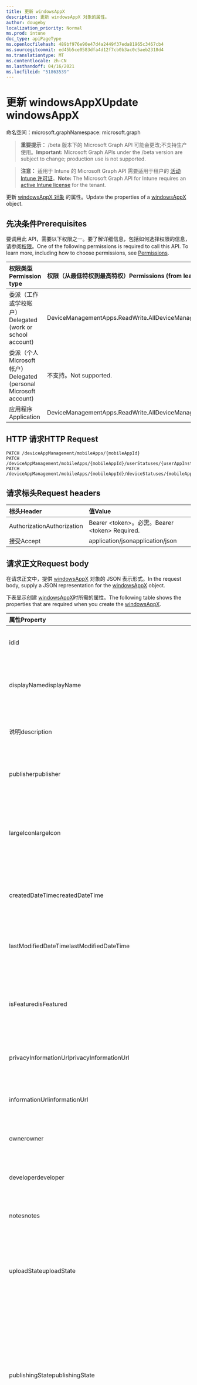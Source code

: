 ```yaml
---
title: 更新 windowsAppX
description: 更新 windowsAppX 对象的属性。
author: dougeby
localization_priority: Normal
ms.prod: intune
doc_type: apiPageType
ms.openlocfilehash: 489bf976e90e47d4a2449f37eda81965c3467cb4
ms.sourcegitcommit: ed45b5ce0583dfa4d12f7cb0b3ac0c5aeb2318d4
ms.translationtype: MT
ms.contentlocale: zh-CN
ms.lasthandoff: 04/16/2021
ms.locfileid: "51863539"
---
```

# <a name="update-windowsappx"></a><span data-ttu-id="7e016-103">更新 windowsAppX</span><span class="sxs-lookup"><span data-stu-id="7e016-103">Update windowsAppX</span></span>

<span data-ttu-id="7e016-104">命名空间：microsoft.graph</span><span class="sxs-lookup"><span data-stu-id="7e016-104">Namespace: microsoft.graph</span></span>

> <span data-ttu-id="7e016-105">**重要提示：** /beta 版本下的 Microsoft Graph API 可能会更改;不支持生产使用。</span><span class="sxs-lookup"><span data-stu-id="7e016-105">**Important:** Microsoft Graph APIs under the /beta version are subject to change; production use is not supported.</span></span>

> <span data-ttu-id="7e016-106">**注意：** 适用于 Intune 的 Microsoft Graph API 需要适用于租户的 [活动 Intune 许可证](https://go.microsoft.com/fwlink/?linkid=839381)。</span><span class="sxs-lookup"><span data-stu-id="7e016-106">**Note:** The Microsoft Graph API for Intune requires an [active Intune license](https://go.microsoft.com/fwlink/?linkid=839381) for the tenant.</span></span>

<span data-ttu-id="7e016-107">更新 [windowsAppX 对象](../resources/intune-apps-windowsappx.md) 的属性。</span><span class="sxs-lookup"><span data-stu-id="7e016-107">Update the properties of a [windowsAppX](../resources/intune-apps-windowsappx.md) object.</span></span>

## <a name="prerequisites"></a><span data-ttu-id="7e016-108">先决条件</span><span class="sxs-lookup"><span data-stu-id="7e016-108">Prerequisites</span></span>
<span data-ttu-id="7e016-p101">要调用此 API，需要以下权限之一。要了解详细信息，包括如何选择权限的信息，请参阅[权限](/graph/permissions-reference)。</span><span class="sxs-lookup"><span data-stu-id="7e016-p101">One of the following permissions is required to call this API. To learn more, including how to choose permissions, see [Permissions](/graph/permissions-reference).</span></span>

|<span data-ttu-id="7e016-111">权限类型</span><span class="sxs-lookup"><span data-stu-id="7e016-111">Permission type</span></span>|<span data-ttu-id="7e016-112">权限（从最低特权到最高特权）</span><span class="sxs-lookup"><span data-stu-id="7e016-112">Permissions (from least to most privileged)</span></span>|
|:---|:---|
|<span data-ttu-id="7e016-113">委派（工作或学校帐户）</span><span class="sxs-lookup"><span data-stu-id="7e016-113">Delegated (work or school account)</span></span>|<span data-ttu-id="7e016-114">DeviceManagementApps.ReadWrite.All</span><span class="sxs-lookup"><span data-stu-id="7e016-114">DeviceManagementApps.ReadWrite.All</span></span>|
|<span data-ttu-id="7e016-115">委派（个人 Microsoft 帐户）</span><span class="sxs-lookup"><span data-stu-id="7e016-115">Delegated (personal Microsoft account)</span></span>|<span data-ttu-id="7e016-116">不支持。</span><span class="sxs-lookup"><span data-stu-id="7e016-116">Not supported.</span></span>|
|<span data-ttu-id="7e016-117">应用程序</span><span class="sxs-lookup"><span data-stu-id="7e016-117">Application</span></span>|<span data-ttu-id="7e016-118">DeviceManagementApps.ReadWrite.All</span><span class="sxs-lookup"><span data-stu-id="7e016-118">DeviceManagementApps.ReadWrite.All</span></span>|

## <a name="http-request"></a><span data-ttu-id="7e016-119">HTTP 请求</span><span class="sxs-lookup"><span data-stu-id="7e016-119">HTTP Request</span></span>
<!-- {
  "blockType": "ignored"
}
-->
``` http
PATCH /deviceAppManagement/mobileApps/{mobileAppId}
PATCH /deviceAppManagement/mobileApps/{mobileAppId}/userStatuses/{userAppInstallStatusId}/app
PATCH /deviceAppManagement/mobileApps/{mobileAppId}/deviceStatuses/{mobileAppInstallStatusId}/app
```

## <a name="request-headers"></a><span data-ttu-id="7e016-120">请求标头</span><span class="sxs-lookup"><span data-stu-id="7e016-120">Request headers</span></span>
|<span data-ttu-id="7e016-121">标头</span><span class="sxs-lookup"><span data-stu-id="7e016-121">Header</span></span>|<span data-ttu-id="7e016-122">值</span><span class="sxs-lookup"><span data-stu-id="7e016-122">Value</span></span>|
|:---|:---|
|<span data-ttu-id="7e016-123">Authorization</span><span class="sxs-lookup"><span data-stu-id="7e016-123">Authorization</span></span>|<span data-ttu-id="7e016-124">Bearer &lt;token&gt;。必需。</span><span class="sxs-lookup"><span data-stu-id="7e016-124">Bearer &lt;token&gt; Required.</span></span>|
|<span data-ttu-id="7e016-125">接受</span><span class="sxs-lookup"><span data-stu-id="7e016-125">Accept</span></span>|<span data-ttu-id="7e016-126">application/json</span><span class="sxs-lookup"><span data-stu-id="7e016-126">application/json</span></span>|

## <a name="request-body"></a><span data-ttu-id="7e016-127">请求正文</span><span class="sxs-lookup"><span data-stu-id="7e016-127">Request body</span></span>
<span data-ttu-id="7e016-128">在请求正文中，提供 [windowsAppX](../resources/intune-apps-windowsappx.md) 对象的 JSON 表示形式。</span><span class="sxs-lookup"><span data-stu-id="7e016-128">In the request body, supply a JSON representation for the [windowsAppX](../resources/intune-apps-windowsappx.md) object.</span></span>

<span data-ttu-id="7e016-129">下表显示创建 [windowsAppX](../resources/intune-apps-windowsappx.md)时所需的属性。</span><span class="sxs-lookup"><span data-stu-id="7e016-129">The following table shows the properties that are required when you create the [windowsAppX](../resources/intune-apps-windowsappx.md).</span></span>

|<span data-ttu-id="7e016-130">属性</span><span class="sxs-lookup"><span data-stu-id="7e016-130">Property</span></span>|<span data-ttu-id="7e016-131">类型</span><span class="sxs-lookup"><span data-stu-id="7e016-131">Type</span></span>|<span data-ttu-id="7e016-132">说明</span><span class="sxs-lookup"><span data-stu-id="7e016-132">Description</span></span>|
|:---|:---|:---|
|<span data-ttu-id="7e016-133">id</span><span class="sxs-lookup"><span data-stu-id="7e016-133">id</span></span>|<span data-ttu-id="7e016-134">String</span><span class="sxs-lookup"><span data-stu-id="7e016-134">String</span></span>|<span data-ttu-id="7e016-135">实体的键。</span><span class="sxs-lookup"><span data-stu-id="7e016-135">Key of the entity.</span></span> <span data-ttu-id="7e016-136">继承自 [mobileApp](../resources/intune-shared-mobileapp.md)</span><span class="sxs-lookup"><span data-stu-id="7e016-136">Inherited from [mobileApp](../resources/intune-shared-mobileapp.md)</span></span>|
|<span data-ttu-id="7e016-137">displayName</span><span class="sxs-lookup"><span data-stu-id="7e016-137">displayName</span></span>|<span data-ttu-id="7e016-138">String</span><span class="sxs-lookup"><span data-stu-id="7e016-138">String</span></span>|<span data-ttu-id="7e016-139">管理员提供或导入的应用标题。</span><span class="sxs-lookup"><span data-stu-id="7e016-139">The admin provided or imported title of the app.</span></span> <span data-ttu-id="7e016-140">继承自 [mobileApp](../resources/intune-shared-mobileapp.md)</span><span class="sxs-lookup"><span data-stu-id="7e016-140">Inherited from [mobileApp](../resources/intune-shared-mobileapp.md)</span></span>|
|<span data-ttu-id="7e016-141">说明</span><span class="sxs-lookup"><span data-stu-id="7e016-141">description</span></span>|<span data-ttu-id="7e016-142">String</span><span class="sxs-lookup"><span data-stu-id="7e016-142">String</span></span>|<span data-ttu-id="7e016-143">应用的说明。</span><span class="sxs-lookup"><span data-stu-id="7e016-143">The description of the app.</span></span> <span data-ttu-id="7e016-144">继承自 [mobileApp](../resources/intune-shared-mobileapp.md)</span><span class="sxs-lookup"><span data-stu-id="7e016-144">Inherited from [mobileApp](../resources/intune-shared-mobileapp.md)</span></span>|
|<span data-ttu-id="7e016-145">publisher</span><span class="sxs-lookup"><span data-stu-id="7e016-145">publisher</span></span>|<span data-ttu-id="7e016-146">String</span><span class="sxs-lookup"><span data-stu-id="7e016-146">String</span></span>|<span data-ttu-id="7e016-147">应用的发布者。</span><span class="sxs-lookup"><span data-stu-id="7e016-147">The publisher of the app.</span></span> <span data-ttu-id="7e016-148">继承自 [mobileApp](../resources/intune-shared-mobileapp.md)</span><span class="sxs-lookup"><span data-stu-id="7e016-148">Inherited from [mobileApp](../resources/intune-shared-mobileapp.md)</span></span>|
|<span data-ttu-id="7e016-149">largeIcon</span><span class="sxs-lookup"><span data-stu-id="7e016-149">largeIcon</span></span>|[<span data-ttu-id="7e016-150">mimeContent</span><span class="sxs-lookup"><span data-stu-id="7e016-150">mimeContent</span></span>](../resources/intune-shared-mimecontent.md)|<span data-ttu-id="7e016-151">要显示在应用详细信息中并用于图标上传的大图标。</span><span class="sxs-lookup"><span data-stu-id="7e016-151">The large icon, to be displayed in the app details and used for upload of the icon.</span></span> <span data-ttu-id="7e016-152">继承自 [mobileApp](../resources/intune-shared-mobileapp.md)</span><span class="sxs-lookup"><span data-stu-id="7e016-152">Inherited from [mobileApp](../resources/intune-shared-mobileapp.md)</span></span>|
|<span data-ttu-id="7e016-153">createdDateTime</span><span class="sxs-lookup"><span data-stu-id="7e016-153">createdDateTime</span></span>|<span data-ttu-id="7e016-154">DateTimeOffset</span><span class="sxs-lookup"><span data-stu-id="7e016-154">DateTimeOffset</span></span>|<span data-ttu-id="7e016-155">创建应用的日期和时间。</span><span class="sxs-lookup"><span data-stu-id="7e016-155">The date and time the app was created.</span></span> <span data-ttu-id="7e016-156">继承自 [mobileApp](../resources/intune-shared-mobileapp.md)</span><span class="sxs-lookup"><span data-stu-id="7e016-156">Inherited from [mobileApp](../resources/intune-shared-mobileapp.md)</span></span>|
|<span data-ttu-id="7e016-157">lastModifiedDateTime</span><span class="sxs-lookup"><span data-stu-id="7e016-157">lastModifiedDateTime</span></span>|<span data-ttu-id="7e016-158">DateTimeOffset</span><span class="sxs-lookup"><span data-stu-id="7e016-158">DateTimeOffset</span></span>|<span data-ttu-id="7e016-159">上次修改应用的日期和时间。</span><span class="sxs-lookup"><span data-stu-id="7e016-159">The date and time the app was last modified.</span></span> <span data-ttu-id="7e016-160">继承自 [mobileApp](../resources/intune-shared-mobileapp.md)</span><span class="sxs-lookup"><span data-stu-id="7e016-160">Inherited from [mobileApp](../resources/intune-shared-mobileapp.md)</span></span>|
|<span data-ttu-id="7e016-161">isFeatured</span><span class="sxs-lookup"><span data-stu-id="7e016-161">isFeatured</span></span>|<span data-ttu-id="7e016-162">Boolean</span><span class="sxs-lookup"><span data-stu-id="7e016-162">Boolean</span></span>|<span data-ttu-id="7e016-163">指示应用是否被管理员标记为特色的值。继承自 [mobileApp](../resources/intune-shared-mobileapp.md)</span><span class="sxs-lookup"><span data-stu-id="7e016-163">The value indicating whether the app is marked as featured by the admin. Inherited from [mobileApp](../resources/intune-shared-mobileapp.md)</span></span>|
|<span data-ttu-id="7e016-164">privacyInformationUrl</span><span class="sxs-lookup"><span data-stu-id="7e016-164">privacyInformationUrl</span></span>|<span data-ttu-id="7e016-165">String</span><span class="sxs-lookup"><span data-stu-id="7e016-165">String</span></span>|<span data-ttu-id="7e016-166">隐私声明 URL。</span><span class="sxs-lookup"><span data-stu-id="7e016-166">The privacy statement Url.</span></span> <span data-ttu-id="7e016-167">继承自 [mobileApp](../resources/intune-shared-mobileapp.md)</span><span class="sxs-lookup"><span data-stu-id="7e016-167">Inherited from [mobileApp](../resources/intune-shared-mobileapp.md)</span></span>|
|<span data-ttu-id="7e016-168">informationUrl</span><span class="sxs-lookup"><span data-stu-id="7e016-168">informationUrl</span></span>|<span data-ttu-id="7e016-169">String</span><span class="sxs-lookup"><span data-stu-id="7e016-169">String</span></span>|<span data-ttu-id="7e016-170">详细信息 URL。</span><span class="sxs-lookup"><span data-stu-id="7e016-170">The more information Url.</span></span> <span data-ttu-id="7e016-171">继承自 [mobileApp](../resources/intune-shared-mobileapp.md)</span><span class="sxs-lookup"><span data-stu-id="7e016-171">Inherited from [mobileApp](../resources/intune-shared-mobileapp.md)</span></span>|
|<span data-ttu-id="7e016-172">owner</span><span class="sxs-lookup"><span data-stu-id="7e016-172">owner</span></span>|<span data-ttu-id="7e016-173">String</span><span class="sxs-lookup"><span data-stu-id="7e016-173">String</span></span>|<span data-ttu-id="7e016-174">应用的所有者。</span><span class="sxs-lookup"><span data-stu-id="7e016-174">The owner of the app.</span></span> <span data-ttu-id="7e016-175">继承自 [mobileApp](../resources/intune-shared-mobileapp.md)</span><span class="sxs-lookup"><span data-stu-id="7e016-175">Inherited from [mobileApp](../resources/intune-shared-mobileapp.md)</span></span>|
|<span data-ttu-id="7e016-176">developer</span><span class="sxs-lookup"><span data-stu-id="7e016-176">developer</span></span>|<span data-ttu-id="7e016-177">String</span><span class="sxs-lookup"><span data-stu-id="7e016-177">String</span></span>|<span data-ttu-id="7e016-178">应用的开发者。</span><span class="sxs-lookup"><span data-stu-id="7e016-178">The developer of the app.</span></span> <span data-ttu-id="7e016-179">继承自 [mobileApp](../resources/intune-shared-mobileapp.md)</span><span class="sxs-lookup"><span data-stu-id="7e016-179">Inherited from [mobileApp](../resources/intune-shared-mobileapp.md)</span></span>|
|<span data-ttu-id="7e016-180">notes</span><span class="sxs-lookup"><span data-stu-id="7e016-180">notes</span></span>|<span data-ttu-id="7e016-181">String</span><span class="sxs-lookup"><span data-stu-id="7e016-181">String</span></span>|<span data-ttu-id="7e016-182">应用的备注。</span><span class="sxs-lookup"><span data-stu-id="7e016-182">Notes for the app.</span></span> <span data-ttu-id="7e016-183">继承自 [mobileApp](../resources/intune-shared-mobileapp.md)</span><span class="sxs-lookup"><span data-stu-id="7e016-183">Inherited from [mobileApp](../resources/intune-shared-mobileapp.md)</span></span>|
|<span data-ttu-id="7e016-184">uploadState</span><span class="sxs-lookup"><span data-stu-id="7e016-184">uploadState</span></span>|<span data-ttu-id="7e016-185">Int32</span><span class="sxs-lookup"><span data-stu-id="7e016-185">Int32</span></span>|<span data-ttu-id="7e016-186">上载状态。</span><span class="sxs-lookup"><span data-stu-id="7e016-186">The upload state.</span></span> <span data-ttu-id="7e016-187">可能的值是：0 - `Not Ready` 、1 - `Ready` 、2 - `Processing` 。</span><span class="sxs-lookup"><span data-stu-id="7e016-187">Possible values are: 0 - `Not Ready`, 1 - `Ready`, 2 - `Processing`.</span></span> <span data-ttu-id="7e016-188">继承自 [mobileApp](../resources/intune-shared-mobileapp.md)</span><span class="sxs-lookup"><span data-stu-id="7e016-188">Inherited from [mobileApp](../resources/intune-shared-mobileapp.md)</span></span>|
|<span data-ttu-id="7e016-189">publishingState</span><span class="sxs-lookup"><span data-stu-id="7e016-189">publishingState</span></span>|[<span data-ttu-id="7e016-190">mobileAppPublishingState</span><span class="sxs-lookup"><span data-stu-id="7e016-190">mobileAppPublishingState</span></span>](../resources/intune-apps-mobileapppublishingstate.md)|<span data-ttu-id="7e016-191">应用的发布状态。</span><span class="sxs-lookup"><span data-stu-id="7e016-191">The publishing state for the app.</span></span> <span data-ttu-id="7e016-192">除非应用已发布，否则无法分配应用。</span><span class="sxs-lookup"><span data-stu-id="7e016-192">The app cannot be assigned unless the app is published.</span></span> <span data-ttu-id="7e016-193">继承自 [mobileApp](../resources/intune-shared-mobileapp.md)。</span><span class="sxs-lookup"><span data-stu-id="7e016-193">Inherited from [mobileApp](../resources/intune-shared-mobileapp.md).</span></span> <span data-ttu-id="7e016-194">可取值为：`notPublished`、`processing`、`published`。</span><span class="sxs-lookup"><span data-stu-id="7e016-194">Possible values are: `notPublished`, `processing`, `published`.</span></span>|
|<span data-ttu-id="7e016-195">isAssigned</span><span class="sxs-lookup"><span data-stu-id="7e016-195">isAssigned</span></span>|<span data-ttu-id="7e016-196">Boolean</span><span class="sxs-lookup"><span data-stu-id="7e016-196">Boolean</span></span>|<span data-ttu-id="7e016-197">指示是否将应用分配给至少一个组的值。</span><span class="sxs-lookup"><span data-stu-id="7e016-197">The value indicating whether the app is assigned to at least one group.</span></span> <span data-ttu-id="7e016-198">继承自 [mobileApp](../resources/intune-shared-mobileapp.md)</span><span class="sxs-lookup"><span data-stu-id="7e016-198">Inherited from [mobileApp](../resources/intune-shared-mobileapp.md)</span></span>|
|<span data-ttu-id="7e016-199">roleScopeTagIds</span><span class="sxs-lookup"><span data-stu-id="7e016-199">roleScopeTagIds</span></span>|<span data-ttu-id="7e016-200">String 集合</span><span class="sxs-lookup"><span data-stu-id="7e016-200">String collection</span></span>|<span data-ttu-id="7e016-201">此移动应用的范围标记 ID 列表。</span><span class="sxs-lookup"><span data-stu-id="7e016-201">List of scope tag ids for this mobile app.</span></span> <span data-ttu-id="7e016-202">继承自 [mobileApp](../resources/intune-shared-mobileapp.md)</span><span class="sxs-lookup"><span data-stu-id="7e016-202">Inherited from [mobileApp](../resources/intune-shared-mobileapp.md)</span></span>|
|<span data-ttu-id="7e016-203">dependentAppCount</span><span class="sxs-lookup"><span data-stu-id="7e016-203">dependentAppCount</span></span>|<span data-ttu-id="7e016-204">Int32</span><span class="sxs-lookup"><span data-stu-id="7e016-204">Int32</span></span>|<span data-ttu-id="7e016-205">子应用具有的依赖项总数。</span><span class="sxs-lookup"><span data-stu-id="7e016-205">The total number of dependencies the child app has.</span></span> <span data-ttu-id="7e016-206">继承自 [mobileApp](../resources/intune-shared-mobileapp.md)</span><span class="sxs-lookup"><span data-stu-id="7e016-206">Inherited from [mobileApp](../resources/intune-shared-mobileapp.md)</span></span>|
|<span data-ttu-id="7e016-207">supersedingAppCount</span><span class="sxs-lookup"><span data-stu-id="7e016-207">supersedingAppCount</span></span>|<span data-ttu-id="7e016-208">Int32</span><span class="sxs-lookup"><span data-stu-id="7e016-208">Int32</span></span>|<span data-ttu-id="7e016-209">此应用直接或间接取代的应用总数。</span><span class="sxs-lookup"><span data-stu-id="7e016-209">The total number of apps this app directly or indirectly supersedes.</span></span> <span data-ttu-id="7e016-210">继承自 [mobileApp](../resources/intune-shared-mobileapp.md)</span><span class="sxs-lookup"><span data-stu-id="7e016-210">Inherited from [mobileApp](../resources/intune-shared-mobileapp.md)</span></span>|
|<span data-ttu-id="7e016-211">supersededAppCount</span><span class="sxs-lookup"><span data-stu-id="7e016-211">supersededAppCount</span></span>|<span data-ttu-id="7e016-212">Int32</span><span class="sxs-lookup"><span data-stu-id="7e016-212">Int32</span></span>|<span data-ttu-id="7e016-213">此应用直接或间接被取代的应用总数。</span><span class="sxs-lookup"><span data-stu-id="7e016-213">The total number of apps this app is directly or indirectly superseded by.</span></span> <span data-ttu-id="7e016-214">继承自 [mobileApp](../resources/intune-shared-mobileapp.md)</span><span class="sxs-lookup"><span data-stu-id="7e016-214">Inherited from [mobileApp](../resources/intune-shared-mobileapp.md)</span></span>|
|<span data-ttu-id="7e016-215">committedContentVersion</span><span class="sxs-lookup"><span data-stu-id="7e016-215">committedContentVersion</span></span>|<span data-ttu-id="7e016-216">String</span><span class="sxs-lookup"><span data-stu-id="7e016-216">String</span></span>|<span data-ttu-id="7e016-217">内部提交的内容版本。</span><span class="sxs-lookup"><span data-stu-id="7e016-217">The internal committed content version.</span></span> <span data-ttu-id="7e016-218">继承自 [mobileLobApp](../resources/intune-apps-mobilelobapp.md)</span><span class="sxs-lookup"><span data-stu-id="7e016-218">Inherited from [mobileLobApp](../resources/intune-apps-mobilelobapp.md)</span></span>|
|<span data-ttu-id="7e016-219">fileName</span><span class="sxs-lookup"><span data-stu-id="7e016-219">fileName</span></span>|<span data-ttu-id="7e016-220">String</span><span class="sxs-lookup"><span data-stu-id="7e016-220">String</span></span>|<span data-ttu-id="7e016-221">主 Lob 应用程序文件的名称。</span><span class="sxs-lookup"><span data-stu-id="7e016-221">The name of the main Lob application file.</span></span> <span data-ttu-id="7e016-222">继承自 [mobileLobApp](../resources/intune-apps-mobilelobapp.md)</span><span class="sxs-lookup"><span data-stu-id="7e016-222">Inherited from [mobileLobApp](../resources/intune-apps-mobilelobapp.md)</span></span>|
|<span data-ttu-id="7e016-223">size</span><span class="sxs-lookup"><span data-stu-id="7e016-223">size</span></span>|<span data-ttu-id="7e016-224">Int64</span><span class="sxs-lookup"><span data-stu-id="7e016-224">Int64</span></span>|<span data-ttu-id="7e016-225">总大小，包括所有已上传文件。</span><span class="sxs-lookup"><span data-stu-id="7e016-225">The total size, including all uploaded files.</span></span> <span data-ttu-id="7e016-226">继承自 [mobileLobApp](../resources/intune-apps-mobilelobapp.md)</span><span class="sxs-lookup"><span data-stu-id="7e016-226">Inherited from [mobileLobApp](../resources/intune-apps-mobilelobapp.md)</span></span>|
|<span data-ttu-id="7e016-227">applicableArchitectures</span><span class="sxs-lookup"><span data-stu-id="7e016-227">applicableArchitectures</span></span>|[<span data-ttu-id="7e016-228">windowsArchitecture</span><span class="sxs-lookup"><span data-stu-id="7e016-228">windowsArchitecture</span></span>](../resources/intune-apps-windowsarchitecture.md)|<span data-ttu-id="7e016-229">可运行此应用的 Windows 体系结构。</span><span class="sxs-lookup"><span data-stu-id="7e016-229">The Windows architecture(s) for which this app can run on.</span></span> <span data-ttu-id="7e016-230">可取值为：`none`、`x86`、`x64`、`arm`、`neutral`、`arm64`。</span><span class="sxs-lookup"><span data-stu-id="7e016-230">Possible values are: `none`, `x86`, `x64`, `arm`, `neutral`, `arm64`.</span></span>|
|<span data-ttu-id="7e016-231">identityName</span><span class="sxs-lookup"><span data-stu-id="7e016-231">identityName</span></span>|<span data-ttu-id="7e016-232">String</span><span class="sxs-lookup"><span data-stu-id="7e016-232">String</span></span>|<span data-ttu-id="7e016-233">标识名称。</span><span class="sxs-lookup"><span data-stu-id="7e016-233">The Identity Name.</span></span>|
|<span data-ttu-id="7e016-234">identityPublisherHash</span><span class="sxs-lookup"><span data-stu-id="7e016-234">identityPublisherHash</span></span>|<span data-ttu-id="7e016-235">String</span><span class="sxs-lookup"><span data-stu-id="7e016-235">String</span></span>|<span data-ttu-id="7e016-236">标识发布者哈希。</span><span class="sxs-lookup"><span data-stu-id="7e016-236">The Identity Publisher Hash.</span></span>|
|<span data-ttu-id="7e016-237">identityResourceIdentifier</span><span class="sxs-lookup"><span data-stu-id="7e016-237">identityResourceIdentifier</span></span>|<span data-ttu-id="7e016-238">String</span><span class="sxs-lookup"><span data-stu-id="7e016-238">String</span></span>|<span data-ttu-id="7e016-239">标识资源标识符。</span><span class="sxs-lookup"><span data-stu-id="7e016-239">The Identity Resource Identifier.</span></span>|
|<span data-ttu-id="7e016-240">isBundle</span><span class="sxs-lookup"><span data-stu-id="7e016-240">isBundle</span></span>|<span data-ttu-id="7e016-241">Boolean</span><span class="sxs-lookup"><span data-stu-id="7e016-241">Boolean</span></span>|<span data-ttu-id="7e016-242">应用是否为捆绑包。</span><span class="sxs-lookup"><span data-stu-id="7e016-242">Whether or not the app is a bundle.</span></span>|
|<span data-ttu-id="7e016-243">minimumSupportedOperatingSystem</span><span class="sxs-lookup"><span data-stu-id="7e016-243">minimumSupportedOperatingSystem</span></span>|[<span data-ttu-id="7e016-244">windowsMinimumOperatingSystem</span><span class="sxs-lookup"><span data-stu-id="7e016-244">windowsMinimumOperatingSystem</span></span>](../resources/intune-apps-windowsminimumoperatingsystem.md)|<span data-ttu-id="7e016-245">最低适用操作系统的值。</span><span class="sxs-lookup"><span data-stu-id="7e016-245">The value for the minimum applicable operating system.</span></span>|
|<span data-ttu-id="7e016-246">identityVersion</span><span class="sxs-lookup"><span data-stu-id="7e016-246">identityVersion</span></span>|<span data-ttu-id="7e016-247">String</span><span class="sxs-lookup"><span data-stu-id="7e016-247">String</span></span>|<span data-ttu-id="7e016-248">标识版本。</span><span class="sxs-lookup"><span data-stu-id="7e016-248">The identity version.</span></span>|



## <a name="response"></a><span data-ttu-id="7e016-249">响应</span><span class="sxs-lookup"><span data-stu-id="7e016-249">Response</span></span>
<span data-ttu-id="7e016-250">如果成功，此方法在响应 `200 OK` 正文中返回 响应代码和更新的 [windowsAppX](../resources/intune-apps-windowsappx.md) 对象。</span><span class="sxs-lookup"><span data-stu-id="7e016-250">If successful, this method returns a `200 OK` response code and an updated [windowsAppX](../resources/intune-apps-windowsappx.md) object in the response body.</span></span>

## <a name="example"></a><span data-ttu-id="7e016-251">示例</span><span class="sxs-lookup"><span data-stu-id="7e016-251">Example</span></span>

### <a name="request"></a><span data-ttu-id="7e016-252">请求</span><span class="sxs-lookup"><span data-stu-id="7e016-252">Request</span></span>
<span data-ttu-id="7e016-253">下面是一个请求示例。</span><span class="sxs-lookup"><span data-stu-id="7e016-253">Here is an example of the request.</span></span>
``` http
PATCH https://graph.microsoft.com/beta/deviceAppManagement/mobileApps/{mobileAppId}
Content-type: application/json
Content-length: 1539

{
  "@odata.type": "#microsoft.graph.windowsAppX",
  "displayName": "Display Name value",
  "description": "Description value",
  "publisher": "Publisher value",
  "largeIcon": {
    "@odata.type": "microsoft.graph.mimeContent",
    "type": "Type value",
    "value": "dmFsdWU="
  },
  "isFeatured": true,
  "privacyInformationUrl": "https://example.com/privacyInformationUrl/",
  "informationUrl": "https://example.com/informationUrl/",
  "owner": "Owner value",
  "developer": "Developer value",
  "notes": "Notes value",
  "uploadState": 11,
  "publishingState": "processing",
  "isAssigned": true,
  "roleScopeTagIds": [
    "Role Scope Tag Ids value"
  ],
  "dependentAppCount": 1,
  "supersedingAppCount": 3,
  "supersededAppCount": 2,
  "committedContentVersion": "Committed Content Version value",
  "fileName": "File Name value",
  "size": 4,
  "applicableArchitectures": "x86",
  "identityName": "Identity Name value",
  "identityPublisherHash": "Identity Publisher Hash value",
  "identityResourceIdentifier": "Identity Resource Identifier value",
  "isBundle": true,
  "minimumSupportedOperatingSystem": {
    "@odata.type": "microsoft.graph.windowsMinimumOperatingSystem",
    "v8_0": true,
    "v8_1": true,
    "v10_0": true,
    "v10_1607": true,
    "v10_1703": true,
    "v10_1709": true,
    "v10_1803": true,
    "v10_1809": true,
    "v10_1903": true,
    "v10_1909": true,
    "v10_2004": true,
    "v10_2H20": true
  },
  "identityVersion": "Identity Version value"
}
```

### <a name="response"></a><span data-ttu-id="7e016-254">响应</span><span class="sxs-lookup"><span data-stu-id="7e016-254">Response</span></span>
<span data-ttu-id="7e016-p125">下面是一个响应示例。注意：为了简单起见，可能会将此处所示的响应对象截断。将从实际调用中返回所有属性。</span><span class="sxs-lookup"><span data-stu-id="7e016-p125">Here is an example of the response. Note: The response object shown here may be truncated for brevity. All of the properties will be returned from an actual call.</span></span>
``` http
HTTP/1.1 200 OK
Content-Type: application/json
Content-Length: 1711

{
  "@odata.type": "#microsoft.graph.windowsAppX",
  "id": "b5179a93-9a93-b517-939a-17b5939a17b5",
  "displayName": "Display Name value",
  "description": "Description value",
  "publisher": "Publisher value",
  "largeIcon": {
    "@odata.type": "microsoft.graph.mimeContent",
    "type": "Type value",
    "value": "dmFsdWU="
  },
  "createdDateTime": "2017-01-01T00:02:43.5775965-08:00",
  "lastModifiedDateTime": "2017-01-01T00:00:35.1329464-08:00",
  "isFeatured": true,
  "privacyInformationUrl": "https://example.com/privacyInformationUrl/",
  "informationUrl": "https://example.com/informationUrl/",
  "owner": "Owner value",
  "developer": "Developer value",
  "notes": "Notes value",
  "uploadState": 11,
  "publishingState": "processing",
  "isAssigned": true,
  "roleScopeTagIds": [
    "Role Scope Tag Ids value"
  ],
  "dependentAppCount": 1,
  "supersedingAppCount": 3,
  "supersededAppCount": 2,
  "committedContentVersion": "Committed Content Version value",
  "fileName": "File Name value",
  "size": 4,
  "applicableArchitectures": "x86",
  "identityName": "Identity Name value",
  "identityPublisherHash": "Identity Publisher Hash value",
  "identityResourceIdentifier": "Identity Resource Identifier value",
  "isBundle": true,
  "minimumSupportedOperatingSystem": {
    "@odata.type": "microsoft.graph.windowsMinimumOperatingSystem",
    "v8_0": true,
    "v8_1": true,
    "v10_0": true,
    "v10_1607": true,
    "v10_1703": true,
    "v10_1709": true,
    "v10_1803": true,
    "v10_1809": true,
    "v10_1903": true,
    "v10_1909": true,
    "v10_2004": true,
    "v10_2H20": true
  },
  "identityVersion": "Identity Version value"
}
```




